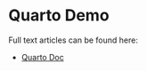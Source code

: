 # **Quarto Demo**

Full text articles can be found here:

- [Quarto Doc](https://jess-scrim-nhs.github.io/demo_git/demo1.html)
